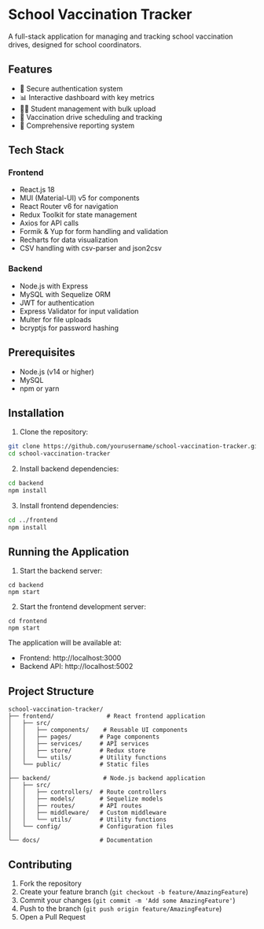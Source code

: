 # School Vaccination Tracker

A full-stack application for managing and tracking school vaccination drives, designed for school coordinators.

## Features

- 🔐 Secure authentication system
- 📊 Interactive dashboard with key metrics
- 👩‍🎓 Student management with bulk upload
- 💉 Vaccination drive scheduling and tracking
- 📄 Comprehensive reporting system

## Tech Stack

### Frontend
- React.js 18
- MUI (Material-UI) v5 for components
- React Router v6 for navigation
- Redux Toolkit for state management
- Axios for API calls
- Formik & Yup for form handling and validation
- Recharts for data visualization
- CSV handling with csv-parser and json2csv

### Backend
- Node.js with Express
- MySQL with Sequelize ORM
- JWT for authentication
- Express Validator for input validation
- Multer for file uploads
- bcryptjs for password hashing

## Prerequisites

- Node.js (v14 or higher)
- MySQL
- npm or yarn

## Installation

1. Clone the repository:
```bash
git clone https://github.com/yourusername/school-vaccination-tracker.git
cd school-vaccination-tracker
```

2. Install backend dependencies:
```bash
cd backend
npm install
```

3. Install frontend dependencies:
```bash
cd ../frontend
npm install
```

## Running the Application

1. Start the backend server:
```bash/powershell
cd backend
npm start
```

2. Start the frontend development server:
```bash/pwershell
cd frontend
npm start
```

The application will be available at:
- Frontend: http://localhost:3000
- Backend API: http://localhost:5002

## Project Structure

```
school-vaccination-tracker/
├── frontend/               # React frontend application
│   ├── src/
│   │   ├── components/    # Reusable UI components
│   │   ├── pages/        # Page components
│   │   ├── services/     # API services
│   │   ├── store/        # Redux store
│   │   └── utils/        # Utility functions
│   └── public/           # Static files
│
├── backend/               # Node.js backend application
│   ├── src/
│   │   ├── controllers/  # Route controllers
│   │   ├── models/       # Sequelize models
│   │   ├── routes/       # API routes
│   │   ├── middleware/   # Custom middleware
│   │   └── utils/        # Utility functions
│   └── config/           # Configuration files
│
└── docs/                 # Documentation
```

## Contributing

1. Fork the repository
2. Create your feature branch (`git checkout -b feature/AmazingFeature`)
3. Commit your changes (`git commit -m 'Add some AmazingFeature'`)
4. Push to the branch (`git push origin feature/AmazingFeature`)
5. Open a Pull Request

